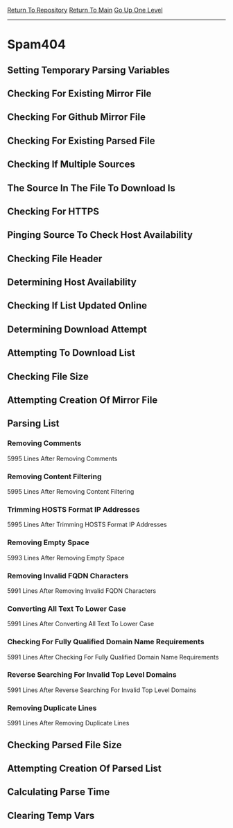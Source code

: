 [Return To Repository](https://github.com/deathbybandaid/piholeparser/)
[Return To Main](https://github.com/deathbybandaid/piholeparser/blob/master/RecentRunLogs/Mainlog.md)
[Go Up One Level](https://github.com/deathbybandaid/piholeparser/blob/master/RecentRunLogs/TopLevelScripts/30-Processing-Blacklists.md)
____________________________________
# Spam404
## Setting Temporary Parsing Variables
## Checking For Existing Mirror File
## Checking For Github Mirror File
## Checking For Existing Parsed File
## Checking If Multiple Sources
## The Source In The File To Download Is
## Checking For HTTPS
## Pinging Source To Check Host Availability
## Checking File Header
## Determining Host Availability
## Checking If List Updated Online
## Determining Download Attempt
## Attempting To Download List
## Checking File Size
## Attempting Creation Of Mirror File
## Parsing List
### Removing Comments
5995 Lines After Removing Comments
### Removing Content Filtering
5995 Lines After Removing Content Filtering
### Trimming HOSTS Format IP Addresses
5995 Lines After Trimming HOSTS Format IP Addresses
### Removing Empty Space
5993 Lines After Removing Empty Space
### Removing Invalid FQDN Characters
5991 Lines After Removing Invalid FQDN Characters
### Converting All Text To Lower Case
5991 Lines After Converting All Text To Lower Case
### Checking For Fully Qualified Domain Name Requirements
5991 Lines After Checking For Fully Qualified Domain Name Requirements
### Reverse Searching For Invalid Top Level Domains
5991 Lines After Reverse Searching For Invalid Top Level Domains
### Removing Duplicate Lines
5991 Lines After Removing Duplicate Lines
## Checking Parsed File Size
## Attempting Creation Of Parsed List
## Calculating Parse Time
## Clearing Temp Vars
